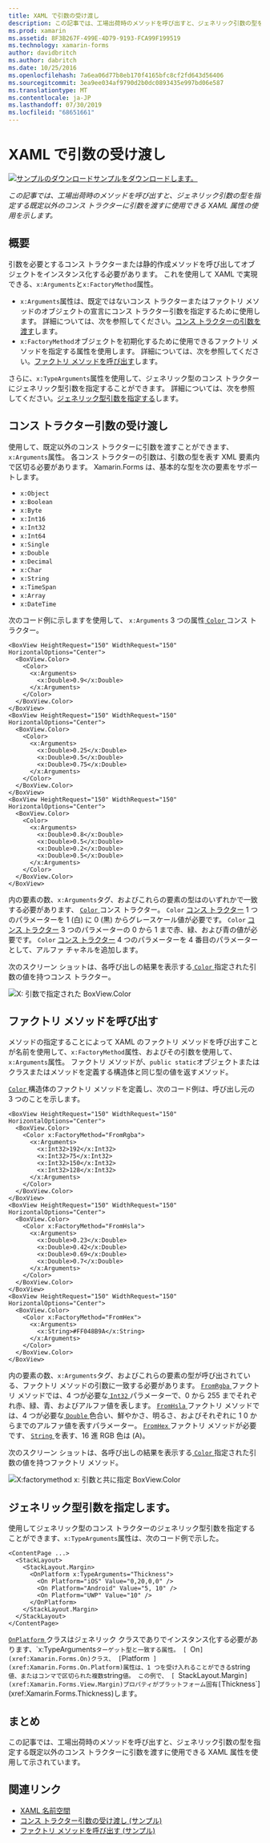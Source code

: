 ```yaml
---
title: XAML で引数の受け渡し
description: この記事では、工場出荷時のメソッドを呼び出すと、ジェネリック引数の型を指定する既定以外のコンス トラクターに引数を渡すに使用できる XAML 属性の使用を示します。
ms.prod: xamarin
ms.assetid: 8F3B267F-499E-4D79-9193-FCA99F199519
ms.technology: xamarin-forms
author: davidbritch
ms.author: dabritch
ms.date: 10/25/2016
ms.openlocfilehash: 7a6ea06d77b8eb170f4165bfc8cf2fd643d56406
ms.sourcegitcommit: 3ea9ee034af9790d2b0dc0893435e997bd06e587
ms.translationtype: MT
ms.contentlocale: ja-JP
ms.lasthandoff: 07/30/2019
ms.locfileid: "68651661"
---
```

# <a name="passing-arguments-in-xaml"></a>XAML で引数の受け渡し

[![サンプルのダウンロード](~/media/shared/download.png)サンプルをダウンロードします。](https://docs.microsoft.com/samples/xamarin/xamarin-forms-samples/xaml-passingconstructorarguments)

_この記事では、工場出荷時のメソッドを呼び出すと、ジェネリック引数の型を指定する既定以外のコンス トラクターに引数を渡すに使用できる XAML 属性の使用を示します。_

## <a name="overview"></a>概要

引数を必要とするコンス トラクターまたは静的作成メソッドを呼び出してオブジェクトをインスタンス化する必要があります。 これを使用して XAML で実現できる、`x:Arguments`と`x:FactoryMethod`属性。

- `x:Arguments`属性は、既定ではないコンス トラクターまたはファクトリ メソッドのオブジェクトの宣言にコンス トラクター引数を指定するために使用します。 詳細については、次を参照してください。[コンス トラクターの引数を渡す](#constructor_arguments)します。
- `x:FactoryMethod`オブジェクトを初期化するために使用できるファクトリ メソッドを指定する属性を使用します。 詳細については、次を参照してください。[ファクトリ メソッドを呼び出す](#factory_methods)します。

さらに、`x:TypeArguments`属性を使用して、ジェネリック型のコンス トラクターにジェネリック型引数を指定することができます。 詳細については、次を参照してください。[ジェネリック型引数を指定する](#generic_type_arguments)します。

<a name="constructor_arguments" />

## <a name="passing-constructor-arguments"></a>コンス トラクター引数の受け渡し

使用して、既定以外のコンス トラクターに引数を渡すことができます、`x:Arguments`属性。 各コンス トラクターの引数は、引数の型を表す XML 要素内で区切る必要があります。 Xamarin.Forms は、基本的な型を次の要素をサポートします。

- `x:Object`
- `x:Boolean`
- `x:Byte`
- `x:Int16`
- `x:Int32`
- `x:Int64`
- `x:Single`
- `x:Double`
- `x:Decimal`
- `x:Char`
- `x:String`
- `x:TimeSpan`
- `x:Array`
- `x:DateTime`

次のコード例に示しますを使用して、 `x:Arguments` 3 つの属性[ `Color` ](xref:Xamarin.Forms.Color)コンス トラクター。

```xaml
<BoxView HeightRequest="150" WidthRequest="150" HorizontalOptions="Center">
  <BoxView.Color>
    <Color>
      <x:Arguments>
        <x:Double>0.9</x:Double>
      </x:Arguments>
    </Color>
  </BoxView.Color>
</BoxView>
<BoxView HeightRequest="150" WidthRequest="150" HorizontalOptions="Center">
  <BoxView.Color>
    <Color>
      <x:Arguments>
        <x:Double>0.25</x:Double>
        <x:Double>0.5</x:Double>
        <x:Double>0.75</x:Double>
      </x:Arguments>
    </Color>
  </BoxView.Color>
</BoxView>
<BoxView HeightRequest="150" WidthRequest="150" HorizontalOptions="Center">
  <BoxView.Color>
    <Color>
      <x:Arguments>
        <x:Double>0.8</x:Double>
        <x:Double>0.5</x:Double>
        <x:Double>0.2</x:Double>
        <x:Double>0.5</x:Double>
      </x:Arguments>
    </Color>
  </BoxView.Color>
</BoxView>
```

内の要素の数、`x:Arguments`タグ、およびこれらの要素の型はのいずれかで一致する必要があります、 [ `Color` ](xref:Xamarin.Forms.Color)コンス トラクター。 `Color` [コンス トラクター](xref:Xamarin.Forms.Color.%23ctor(System.Double)) 1 つのパラメーターを 1 (白) に 0 (黒) からグレースケール値が必要です。 `Color` [コンス トラクター](xref:Xamarin.Forms.Color.%23ctor(System.Double,System.Double,System.Double)) 3 つのパラメーターの 0 から 1 まで赤、緑、および青の値が必要です。 `Color` [コンス トラクター](xref:Xamarin.Forms.Color.%23ctor(System.Double,System.Double,System.Double,System.Double)) 4 つのパラメーターを 4 番目のパラメーターとして、アルファ チャネルを追加します。

次のスクリーン ショットは、各呼び出しの結果を表示する[ `Color` ](xref:Xamarin.Forms.Color)指定された引数の値を持つコンス トラクター。

![](passing-arguments-images/passing-arguments.png "X: 引数で指定された BoxView.Color")

<a name="factory_methods" />

## <a name="calling-factory-methods"></a>ファクトリ メソッドを呼び出す

メソッドの指定することによって XAML のファクトリ メソッドを呼び出すことが名前を使用して、`x:FactoryMethod`属性、およびその引数を使用して、`x:Arguments`属性。 ファクトリ メソッドが、`public static`オブジェクトまたはクラスまたはメソッドを定義する構造体と同じ型の値を返すメソッド。

[ `Color` ](xref:Xamarin.Forms.Color)構造体のファクトリ メソッドを定義し、次のコード例は、呼び出し元の 3 つのことを示します。

```xaml
<BoxView HeightRequest="150" WidthRequest="150" HorizontalOptions="Center">
  <BoxView.Color>
    <Color x:FactoryMethod="FromRgba">
      <x:Arguments>
        <x:Int32>192</x:Int32>
        <x:Int32>75</x:Int32>
        <x:Int32>150</x:Int32>                        
        <x:Int32>128</x:Int32>
      </x:Arguments>
    </Color>
  </BoxView.Color>
</BoxView>
<BoxView HeightRequest="150" WidthRequest="150" HorizontalOptions="Center">
  <BoxView.Color>
    <Color x:FactoryMethod="FromHsla">
      <x:Arguments>
        <x:Double>0.23</x:Double>
        <x:Double>0.42</x:Double>
        <x:Double>0.69</x:Double>
        <x:Double>0.7</x:Double>
      </x:Arguments>
    </Color>
  </BoxView.Color>
</BoxView>
<BoxView HeightRequest="150" WidthRequest="150" HorizontalOptions="Center">
  <BoxView.Color>
    <Color x:FactoryMethod="FromHex">
      <x:Arguments>
        <x:String>#FF048B9A</x:String>
      </x:Arguments>
    </Color>
  </BoxView.Color>
</BoxView>
```

内の要素の数、`x:Arguments`タグ、およびこれらの要素の型が呼び出されている、ファクトリ メソッドの引数に一致する必要があります。 [ `FromRgba` ](xref:Xamarin.Forms.Color.FromRgba(System.Int32,System.Int32,System.Int32,System.Int32))ファクトリ メソッドでは、4 つが必要な[ `Int32` ](https://docs.microsoft.com/dotnet/api/system.int32)パラメーターで、0 から 255 までそれぞれ赤、緑、青、およびアルファ値を表します。 [ `FromHsla` ](xref:Xamarin.Forms.Color.FromHsla(System.Double,System.Double,System.Double,System.Double))ファクトリ メソッドでは、4 つが必要な[ `Double` ](https://docs.microsoft.com/dotnet/api/system.double)色合い、鮮やかさ、明るさ、およびそれぞれに 1 0 からまでのアルファ値を表すパラメーター。 [ `FromHex` ](xref:Xamarin.Forms.Color.FromHex(System.String))ファクトリ メソッドが必要です、 [ `String` ](https://docs.microsoft.com/dotnet/api/system.string)を表す、16 進 RGB 色は (A)。

次のスクリーン ショットは、各呼び出しの結果を表示する[ `Color` ](xref:Xamarin.Forms.Color)指定された引数の値を持つファクトリ メソッド。

![](passing-arguments-images/factory-methods.png "X:factorymethod x: 引数と共に指定 BoxView.Color")

<a name="generic_type_arguments" />

## <a name="specifying-a-generic-type-argument"></a>ジェネリック型引数を指定します。

使用してジェネリック型のコンス トラクターのジェネリック型引数を指定することができます、`x:TypeArguments`属性は、次のコード例で示した。

```xaml
<ContentPage ...>
  <StackLayout>
    <StackLayout.Margin>
      <OnPlatform x:TypeArguments="Thickness">
        <On Platform="iOS" Value="0,20,0,0" />
        <On Platform="Android" Value="5, 10" />
        <On Platform="UWP" Value="10" />
      </OnPlatform>
    </StackLayout.Margin>
  </StackLayout>
</ContentPage>
```

[ `OnPlatform` ](xref:Xamarin.Forms.OnPlatform`1)クラスはジェネリック クラスでありでインスタンス化する必要があります、`x:TypeArguments`ターゲット型と一致する属性。 [ `On` ](xref:Xamarin.Forms.On)クラス、 [ `Platform` ](xref:Xamarin.Forms.On.Platform)属性は、1 つを受け入れることができる`string`値、またはコンマで区切られた複数`string`値。 この例で、 [ `StackLayout.Margin` ](xref:Xamarin.Forms.View.Margin)プロパティがプラットフォーム固有[ `Thickness`](xref:Xamarin.Forms.Thickness)します。

## <a name="summary"></a>まとめ

この記事では、工場出荷時のメソッドを呼び出すと、ジェネリック引数の型を指定する既定以外のコンス トラクターに引数を渡すに使用できる XAML 属性を使用して示されています。


## <a name="related-links"></a>関連リンク

- [XAML 名前空間](~/xamarin-forms/xaml/namespaces.md)
- [コンス トラクター引数の受け渡し (サンプル)](https://docs.microsoft.com/samples/xamarin/xamarin-forms-samples/xaml-passingconstructorarguments)
- [ファクトリ メソッドを呼び出す (サンプル)](https://docs.microsoft.com/samples/xamarin/xamarin-forms-samples/xaml-callingfactorymethods)
